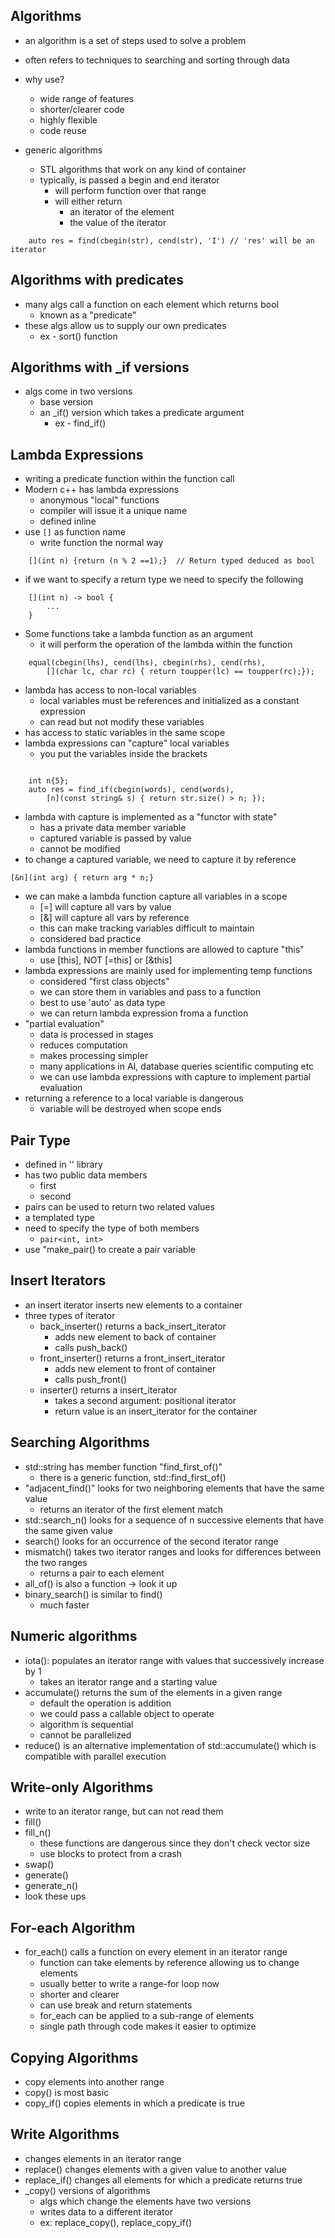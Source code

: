 ## Algorithms

- an algorithm is a set of steps used to solve a problem
- often refers to techniques to searching and sorting through data

- why use?
    - wide range of features
    - shorter/clearer code
    - highly flexible
    - code reuse

- generic algorithms
    - STL algorithms that work on any kind of container
    - typically, is passed a begin and end iterator
        - will perform function over that range
        - will either return
            - an iterator of the element
            - the value of the iterator

```
    auto res = find(cbegin(str), cend(str), 'I') // 'res' will be an iterator
```


## Algorithms with predicates

- many algs call a function on each element which returns bool
    - known as a "predicate"
- these algs allow us to supply our own predicates
    - ex - sort() function


##  Algorithms with _if versions
- algs come in two versions
    - base version
    - an _if() version which takes a predicate argument
        - ex - find_if()


## Lambda Expressions
- writing a predicate function within the function call
- Modern c++ has lambda expressions
    - anonymous "local" functions
    - compiler will issue it a unique name
    - defined inline
- use `[]` as function name
    - write function the normal way
```
    [](int n) {return (n % 2 ==1);}  // Return typed deduced as bool
```

- if we want to specify a return type we need to specify the following
```
    [](int n) -> bool {
        ...
    }
```

- Some functions take a lambda function as an argument
    - it will perform the operation of the lambda within the function

```
    equal(cbegin(lhs), cend(lhs), cbegin(rhs), cend(rhs),
        [](char lc, char rc) { return toupper(lc) == toupper(rc);});
```

- lambda has access to non-local variables
    - local variables must be references and initialized as a constant expression
    - can read but not modify these variables
- has access to static variables in the same scope
- lambda expressions can "capture" local variables
    - you put the variables inside the brackets
```

    int n{5};
    auto res = find_if(cbegin(words), cend(words),
        [n](const string& s) { return str.size() > n; });
```
- lambda with capture is implemented as a "functor with state"
    - has a private data member variable
    - captured variable is passed by value
    - cannot be modified
- to change a captured variable, we need to capture it by reference

`[&n](int arg) { return arg * n;}`

- we can make a lambda function capture all variables in a scope
    - \[=\] will capture all vars by value
    - \[&\] will capture all vars by reference
    - this can make tracking variables difficult to maintain
    - considered bad practice
- lambda functions in member functions are allowed to capture "this"
    - use \[this\], NOT \[=this\] or \[&this\]
- lambda expressions are mainly used for implementing temp functions
    - considered "first class objects"
    - we can store them in variables and pass to a function
    - best to use 'auto' as data type
    - we can return lambda expression froma a function
- "partial evaluation"
    - data is processed in stages
    - reduces computation
    - makes processing simpler
    - many applications in AI, database queries scientific computing etc
    - we can use lambda expressions with capture to implement partial evaluation
- returning a reference to a local variable is dangerous
    - variable will be destroyed when scope ends

## Pair Type
- defined in '<utility>' library
- has two public data members
    - first
    - second
- pairs can be used to return two related values
- a templated type
- need to specify the type of both members
    - `pair<int, int>`
- use "make_pair() to create a pair variable

## Insert Iterators
- an insert iterator inserts new elements to a container
- three types of iterator
    - back_inserter() returns a back_insert_iterator
        - adds new element to back of container
        - calls push_back()
    - front_inserter() returns a front_insert_iterator
        - adds new element to front of container
        - calls push_front()
    - inserter() returns a insert_iterator
        - takes a second argument: positional iterator
        - return value is an insert_iterator for the container

## Searching Algorithms
- std::string has member function "find_first_of()"
    - there is a generic function, std::find_first_of()
- "adjacent_find()" looks for two neighboring elements that have the same value
    - returns an iterator of the first element match
- std::search_n() looks for a sequence of n successive elements that have the same given value
- search() looks for an occurrence of the second iterator range
- mismatch() takes two iterator ranges and looks for differences between the two ranges
    - returns a pair to each element
- all_of() is also a function -> look it up
- binary_search() is similar to find()
    - much faster

## Numeric algorithms
- iota(): populates an iterator range with values that successively increase by 1
    - takes an iterator range and a starting value
- accumulate() returns the sum of the elements in a given range
    - default the operation is addition
    - we could pass a callable object to operate
    - algorithm is sequential 
    - cannot be parallelized
- reduce() is an alternative implementation of std::accumulate() which is compatible with
parallel execution

## Write-only Algorithms
- write to an iterator range, but can not read them
- fill()
- fill_n()
    - these functions are dangerous since they don't check vector size
    - use blocks to protect from a crash
- swap()
- generate()
- generate_n()
- look these ups

## For-each Algorithm
- for_each() calls a function on every element in an iterator range
    - function can take elements by reference allowing us to change elements
    - usually better to write a range-for loop now
    - shorter and clearer
    - can use break and return statements
    - for_each can be applied to a sub-range of elements
    - single path through code makes it easier to optimize

## Copying Algorithms
- copy elements into another range
- copy() is most basic
- copy_if() copies elements in which a predicate is true

## Write Algorithms
- changes elements in an iterator range
- replace() changes elements with a given value to another value
- replace_if() changes all elements for which a predicate returns true
- _copy() versions of algorithms
    - algs which change the elements have two versions
    - writes data to a different iterator
    - ex: replace_copy(), replace_copy_if() 